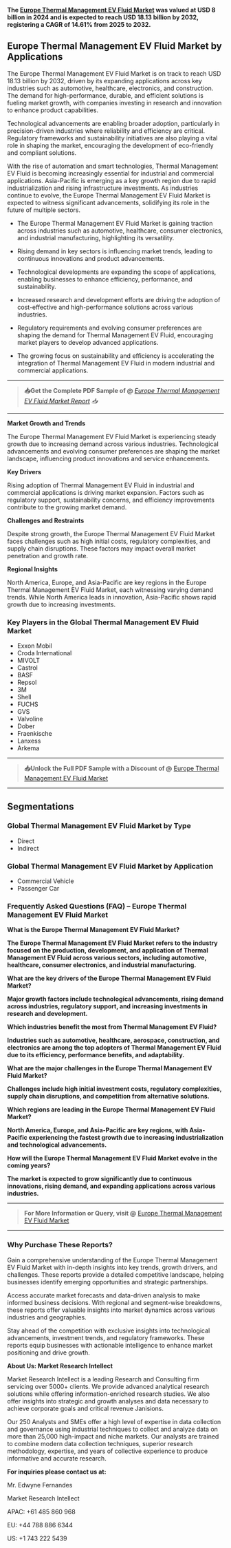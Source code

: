 <p><strong>The <a href="https://www.marketresearchintellect.com/download-sample/?rid=946443&amp;utm_source=Pulse-April-Europe&amp;utm_medium=852">Europe Thermal Management EV Fluid Market</a> was valued at USD 8 billion in 2024 and is expected to reach USD 18.13 billion by 2032, registering a CAGR of 14.61% from 2025 to 2032.</strong></p><h2>Europe Thermal Management EV Fluid Market by Applications&nbsp;</h2><p><p>The Europe Thermal Management EV Fluid Market is on track to reach USD 18.13 billion by 2032, driven by its expanding applications across key industries such as automotive, healthcare, electronics, and construction. The demand for high-performance, durable, and efficient solutions is fueling market growth, with companies investing in research and innovation to enhance product capabilities.</p><p>Technological advancements are enabling broader adoption, particularly in precision-driven industries where reliability and efficiency are critical. Regulatory frameworks and sustainability initiatives are also playing a vital role in shaping the market, encouraging the development of eco-friendly and compliant solutions.</p><p>With the rise of automation and smart technologies, Thermal Management EV Fluid is becoming increasingly essential for industrial and commercial applications. Asia-Pacific is emerging as a key growth region due to rapid industrialization and rising infrastructure investments. As industries continue to evolve, the Europe Thermal Management EV Fluid Market is expected to witness significant advancements, solidifying its role in the future of multiple sectors.</p></p><ul><li><p>The Europe Thermal Management EV Fluid Market is gaining traction across industries such as automotive, healthcare, consumer electronics, and industrial manufacturing, highlighting its versatility.</p></li><li><p>Rising demand in key sectors is influencing market trends, leading to continuous innovations and product advancements.</p></li><li><p>Technological developments are expanding the scope of applications, enabling businesses to enhance efficiency, performance, and sustainability.</p></li><li><p>Increased research and development efforts are driving the adoption of cost-effective and high-performance solutions across various industries.</p></li><li><p>Regulatory requirements and evolving consumer preferences are shaping the demand for Thermal Management EV Fluid, encouraging market players to develop advanced applications.</p></li><li><p>The growing focus on sustainability and efficiency is accelerating the integration of Thermal Management EV Fluid in modern industrial and commercial applications.</p></li></ul><hr /><blockquote><p><strong><span class="font-[700]">📥Get the Complete PDF Sample of @ </span></strong><em><span class="font-[700]"><a href="https://www.marketresearchintellect.com/download-sample/?rid=946443&amp;utm_source=Pulse-April-Europe&amp;utm_medium=852" target="_blank" data-tracking-control-name="article-ssr-frontend-pulse_little-text-block" data-tracking-will-navigate="" data-test-link="">Europe Thermal Management EV Fluid Market Report</a>&nbsp;📥</span></em></p></blockquote><hr /><p class="" data-start="77" data-end="360"><strong data-start="77" data-end="105">Market Growth and Trends</strong></p><p class="" data-start="77" data-end="360">The Europe Thermal Management EV Fluid Market is experiencing steady growth due to increasing demand across various industries. Technological advancements and evolving consumer preferences are shaping the market landscape, influencing product innovations and service enhancements.</p><p class="" data-start="362" data-end="606"><strong data-start="362" data-end="377">Key Drivers</strong></p><p class="" data-start="362" data-end="606">Rising adoption of Thermal Management EV Fluid in industrial and commercial applications is driving market expansion. Factors such as regulatory support, sustainability concerns, and efficiency improvements contribute to the growing market demand.</p><p class="" data-start="608" data-end="849"><strong data-start="608" data-end="637">Challenges and Restraints</strong></p><p class="" data-start="608" data-end="849">Despite strong growth, the Europe Thermal Management EV Fluid Market faces challenges such as high initial costs, regulatory complexities, and supply chain disruptions. These factors may impact overall market penetration and growth rate.</p><p class="" data-start="851" data-end="1095"><strong data-start="851" data-end="872">Regional Insights</strong></p><p class="" data-start="851" data-end="1095">North America, Europe, and Asia-Pacific are key regions in the Europe Thermal Management EV Fluid Market, each witnessing varying demand trends. While North America leads in innovation, Asia-Pacific shows rapid growth due to increasing investments.</p><p><h3>Key Players in the Global Thermal Management EV Fluid Market </h3><ul><li>Exxon Mobil</li><li>Croda International</li><li>MIVOLT</li><li>Castrol</li><li>BASF</li><li>Repsol</li><li>3M</li><li>Shell</li><li>FUCHS</li><li>GVS</li><li>Valvoline</li><li>Dober</li><li>Fraenkische</li><li>Lanxess</li><li>Arkema</li></ul></p><hr /><blockquote><p><strong>📥Unlock the Full PDF Sample with a Discount of @</strong> <a href="https://www.marketresearchintellect.com/ask-for-discount/?rid=946443&amp;utm_source=Pulse-April-Europe&amp;utm_medium=852">Europe Thermal Management EV Fluid Market</a></p></blockquote><hr /><p><h2>Segmentations</h2><h3>Global Thermal Management EV Fluid Market by Type</h3><ul><li>Direct</li><li>Indirect</li></ul><h3>Global Thermal Management EV Fluid Market by Application</h3><ul><li>Commercial Vehicle</li><li>Passenger Car</li></ul></p><h3><strong>Frequently Asked Questions (FAQ) &ndash; Europe Thermal Management EV Fluid Market</strong></h3><p><strong>What is the Europe Thermal Management EV Fluid Market?</strong></p><p><strong>The Europe Thermal Management EV Fluid Market refers to the industry focused on the production, development, and application of Thermal Management EV Fluid across various sectors, including automotive, healthcare, consumer electronics, and industrial manufacturing.</strong></p><p><strong>What are the key drivers of the Europe Thermal Management EV Fluid Market?</strong></p><p><strong>Major growth factors include technological advancements, rising demand across industries, regulatory support, and increasing investments in research and development.</strong></p><p><strong>Which industries benefit the most from Thermal Management EV Fluid?</strong></p><p><strong>Industries such as automotive, healthcare, aerospace, construction, and electronics are among the top adopters of Thermal Management EV Fluid due to its efficiency, performance benefits, and adaptability.</strong></p><p><strong>What are the major challenges in the Europe Thermal Management EV Fluid Market?</strong></p><p><strong>Challenges include high initial investment costs, regulatory complexities, supply chain disruptions, and competition from alternative solutions.</strong></p><p><strong>Which regions are leading in the Europe Thermal Management EV Fluid Market?</strong></p><p><strong>North America, Europe, and Asia-Pacific are key regions, with Asia-Pacific experiencing the fastest growth due to increasing industrialization and technological advancements.</strong></p><p><strong>How will the Europe Thermal Management EV Fluid Market evolve in the coming years?</strong></p><p><strong>The market is expected to grow significantly due to continuous innovations, rising demand, and expanding applications across various industries.</strong></p><hr /><blockquote><p><span class="font-[700]"><strong>For More Information or Query, visit&nbsp;@</strong>&nbsp;</span><span class="font-[700]"><a href="https://www.marketresearchintellect.com/product/global-thermal-management-ev-fluid-market/?utm_source=Linkedin&utm_medium=852" target="_blank" data-tracking-control-name="article-ssr-frontend-pulse_little-text-block" data-tracking-will-navigate="" data-test-link="">Europe Thermal Management EV Fluid Market</a></span></p></blockquote><hr /><h3><strong data-start="0" data-end="31">Why Purchase These Reports?</strong></h3><p class="" data-start="35" data-end="297">Gain a comprehensive understanding of the Europe Thermal Management EV Fluid Market with in-depth insights into key trends, growth drivers, and challenges. These reports provide a detailed competitive landscape, helping businesses identify emerging opportunities and strategic partnerships.</p><p class="" data-start="299" data-end="540">Access accurate market forecasts and data-driven analysis to make informed business decisions. With regional and segment-wise breakdowns, these reports offer valuable insights into market dynamics across various industries and geographies.</p><p class="" data-start="542" data-end="784">Stay ahead of the competition with exclusive insights into technological advancements, investment trends, and regulatory frameworks. These reports equip businesses with actionable intelligence to enhance market positioning and drive growth.</p><p><strong><span class="font-[700]">About Us: Market Research Intellect</span></strong></p><p><span class="">Market Research Intellect is a leading Research and Consulting firm servicing over 5000+ clients. We provide advanced analytical research solutions while offering information-enriched research studies.&nbsp;</span>We also offer insights into strategic and growth analyses and data necessary to achieve corporate goals and critical revenue Janisions.</p><p><span class="">Our 250 Analysts and SMEs offer a high level of expertise in data collection and governance using industrial techniques to collect and analyze data on more than 25,000 high-impact and niche markets. Our analysts are trained to combine modern data collection techniques, superior research methodology, expertise, and years of collective experience to produce informative and accurate research.</span></p><p><strong>For inquiries please contact us at:</strong></p><p>Mr. Edwyne Fernandes</p><p>Market Research Intellect</p><p>APAC: +61 485 860 968</p><p>EU: +44 788 886 6344</p><p>US: +1 743 222 5439</p>